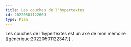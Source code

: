 ```yaml
---
title: Les couches de l'hypertextes
id: 20220501122603
type: Plan
---
```


  Les couches de l'hypertextes est un axe de mon mémoire [[générique:20220501122347]] .
